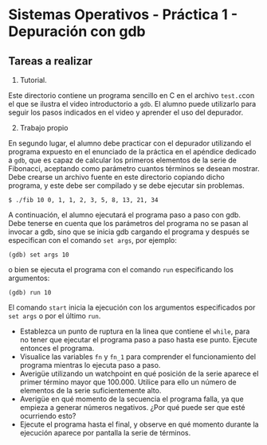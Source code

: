 # Sistemas Operativos - Práctica 1 - Depuración con gdb

## Tareas a realizar

1. Tutorial.
 
Este directorio contiene un programa sencillo en C en el archivo `test.c`con el
que se ilustra el video introductorio a `gdb`. El alumno puede utilizarlo para
seguir los pasos indicados en el video y aprender el uso del depurador.

2. Trabajo propio

En segundo lugar, el alumno debe practicar con el depurador utilizando el
programa expuesto en el enunciado de la práctica en el apéndice dedicado a
`gdb`, que es capaz de calcular los primeros elementos de la serie de
Fibonacci, aceptando como parámetro cuantos términos se desean mostrar. Debe
crearse un archivo fuente en este directorio copiando dicho programa, y este
debe ser compilado y se debe ejecutar sin problemas.

	$ ./fib 10 0, 1, 1, 2, 3, 5, 8, 13, 21, 34

A continuación, el alumno ejecutará el programa paso a paso con gdb. Debe
tenerse en cuenta que los parámetros del programa no se pasan al invocar a gdb,
sino que se inicia gdb cargando el programa y después se especifican con el
comando `set args`, por ejemplo:

	(gdb) set args 10
    
o bien se ejecuta el programa con el comando `run` especificando los
argumentos:

	(gdb) run 10
    
El comando `start` inicia la ejecución con los argumentos especificados por
`set args` o por el último `run`.

- Establezca un punto de ruptura en la linea que contiene el `while`, para no
  tener que ejecutar el programa paso a paso hasta ese punto. Ejecute entonces
  el programa.
- Visualice las variables `fn` y `fn_1` para comprender el funcionamiento del
  programa mientras lo ejecuta paso a paso.
- Averigüe utilizando un watchpoint en qué posición de la serie aparece el
  primer término mayor que 100.000. Utilice para ello un número de elementos de
  la serie suficientemente alto.
- Averigüe en qué momento de la secuencia el programa falla, ya que empieza a
  generar números negativos. ¿Por qué puede ser que esté ocurriendo esto?
- Ejecute el programa hasta el final, y observe en qué momento durante la
  ejecución aparece por pantalla la serie de términos.

